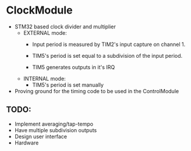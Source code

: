 # ClockModule

 - STM32 based clock divider and multiplier
   - EXTERNAL mode:
     - Input period is measured by TIM2's input capture on channel 1.

     - TIM5's period is set equal to a subdivision of the input period.
     - TIM5 generates outputs in it's IRQ
   - INTERNAL mode:
     - TIM5's period is set manually
 - Proving ground for the timing code to be used in the ControlModule
 
## TODO:

- Implement averaging/tap-tempo
- Have multiple subdivision outputs
- Design user interface
- Hardware



